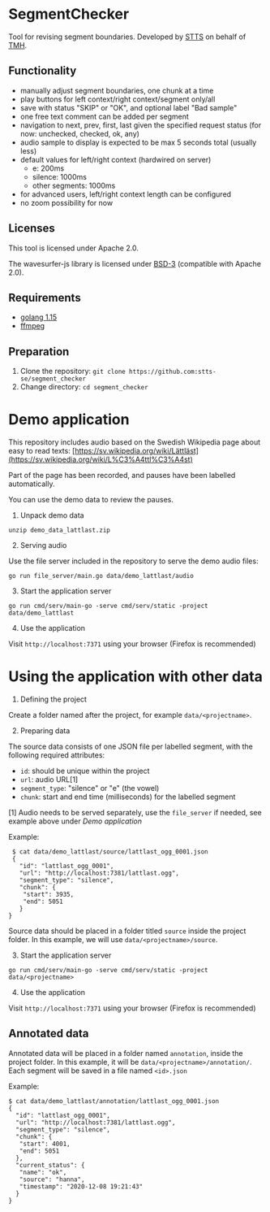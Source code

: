 
# SegmentChecker

Tool for revising segment boundaries. Developed by [STTS](https://stts.se) on behalf of [TMH](https://www.speech.kth.se).

## Functionality

* manually adjust segment boundaries, one chunk at a time
* play buttons for left context/right context/segment only/all
* save with status "SKIP" or "OK", and optional label "Bad sample"
* one free text comment can be added per segment
* navigation to next, prev, first, last given the specified request status (for now: unchecked, checked, ok, any)
* audio sample to display is expected to be max 5 seconds total (usually less)
* default values for left/right context (hardwired on server)
  - e: 200ms
  - silence: 1000ms
  - other segments: 1000ms
* for advanced users, left/right context length can be configured
* no zoom possibility for now

## Licenses

This tool is licensed under Apache 2.0.

The wavesurfer-js library is licensed under [BSD-3](https://opensource.org/licenses/BSD-3-Clause) (compatible with Apache 2.0).



## Requirements
* [golang 1.15](https://golang.org/dl/)
* [ffmpeg](https://ffmpeg.org/)

## Preparation
1. Clone the repository: `git clone https://github.com:stts-se/segment_checker`
2. Change directory: `cd segment_checker`


<!--
# Install pre-compiled binaries

Requirements:
* [ffmpeg](https://ffmpeg.org/)

Use one of the available [releases](https://github.com/stts-se/segment_checker/releases). See the release's README file for further instructions.
-->



# Demo application

This repository includes audio based on the Swedish Wikipedia page about easy to read texts: [https://sv.wikipedia.org/wiki/Lättläst](https://sv.wikipedia.org/wiki/L%C3%A4ttl%C3%A4st)

Part of the page has been recorded, and pauses have been labelled automatically.

You can use the demo data to review the pauses.

1. Unpack demo data

`unzip demo_data_lattlast.zip`

2. Serving audio

Use the file server included in the repository to serve the demo audio files:

`go run file_server/main.go data/demo_lattlast/audio`

3. Start the application server

`go run cmd/serv/main-go -serve cmd/serv/static -project data/demo_lattlast`

4. Use the application

Visit `http://localhost:7371` using your browser (Firefox is recommended)


# Using the application with other data

1. Defining the project

Create a folder named after the project, for example `data/<projectname>`.

2. Preparing data

The source data consists of one JSON file per labelled segment, with the following required attributes:

* `id`: should be unique within the project
* `url`: audio URL[1]
* `segment_type`: "silence" or "e" (the vowel)
* `chunk`: start and end time (milliseconds) for the labelled segment

[1] Audio needs to be served separately, use the `file_server` if needed, see example above under _Demo application_


Example:
    
     $ cat data/demo_lattlast/source/lattlast_ogg_0001.json
     {
       "id": "lattlast_ogg_0001",
       "url": "http://localhost:7381/lattlast.ogg",
       "segment_type": "silence",
       "chunk": {
        "start": 3935,
        "end": 5051
       }
    }


Source data should be placed in a folder titled `source` inside the project folder. In this example, we will use `data/<projectname>/source`.


3. Start the application server

`go run cmd/serv/main-go -serve cmd/serv/static -project data/<projectname>`

4. Use the application

Visit `http://localhost:7371` using your browser (Firefox is recommended)

## Annotated data

Annotated data will be placed in a folder named `annotation`, inside the project folder. In this example, it will be `data/<projectname>/annotation/`. Each segment will be saved in a file named `<id>.json`

Example:

    $ cat data/demo_lattlast/annotation/lattlast_ogg_0001.json
    {
      "id": "lattlast_ogg_0001",
      "url": "http://localhost:7381/lattlast.ogg",
      "segment_type": "silence",
      "chunk": {
       "start": 4001,
       "end": 5051
      },
      "current_status": {
       "name": "ok",
       "source": "hanna",
       "timestamp": "2020-12-08 19:21:43"
      }
    }





